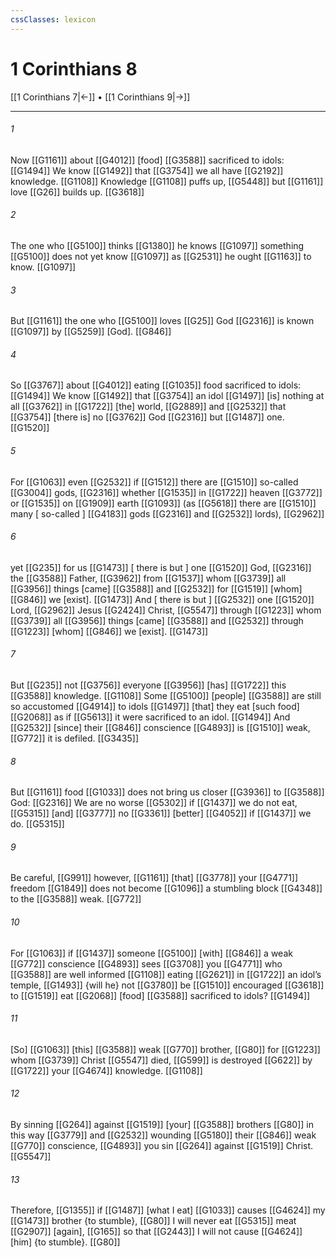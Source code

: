 ```yaml
---
cssClasses: lexicon
---
```


# 1 Corinthians 8

[[1 Corinthians 7|←]] • [[1 Corinthians 9|→]]

---

###### 1
Now [[G1161]] about [[G4012]] [food] [[G3588]] sacrificed to idols: [[G1494]] We know [[G1492]] that [[G3754]] we all have [[G2192]] knowledge. [[G1108]] Knowledge [[G1108]] puffs up, [[G5448]] but [[G1161]] love [[G26]] builds up. [[G3618]]

###### 2
The one who [[G5100]] thinks [[G1380]] he knows [[G1097]] something [[G5100]] does not yet know [[G1097]] as [[G2531]] he ought [[G1163]] to know. [[G1097]]

###### 3
But [[G1161]] the one who [[G5100]] loves [[G25]] God [[G2316]] is known [[G1097]] by [[G5259]] [God]. [[G846]]

###### 4
So [[G3767]] about [[G4012]] eating [[G1035]] food sacrificed to idols: [[G1494]] We know [[G1492]] that [[G3754]] an idol [[G1497]] [is] nothing at all [[G3762]] in [[G1722]] [the] world, [[G2889]] and [[G2532]] that [[G3754]] [there is] no [[G3762]] God [[G2316]] but [[G1487]] one. [[G1520]]

###### 5
For [[G1063]] even [[G2532]] if [[G1512]] there are [[G1510]] so-called [[G3004]] gods, [[G2316]] whether [[G1535]] in [[G1722]] heaven [[G3772]] or [[G1535]] on [[G1909]] earth [[G1093]] (as [[G5618]] there are [[G1510]] many [ so-called ] [[G4183]] gods [[G2316]] and [[G2532]] lords), [[G2962]]

###### 6
yet [[G235]] for us [[G1473]] [ there is but ] one [[G1520]] God, [[G2316]] the [[G3588]] Father, [[G3962]] from [[G1537]] whom [[G3739]] all [[G3956]] things [came] [[G3588]] and [[G2532]] for [[G1519]] [whom] [[G846]] we [exist]. [[G1473]] And [ there is but ] [[G2532]] one [[G1520]] Lord, [[G2962]] Jesus [[G2424]] Christ, [[G5547]] through [[G1223]] whom [[G3739]] all [[G3956]] things [came] [[G3588]] and [[G2532]] through [[G1223]] [whom] [[G846]] we [exist]. [[G1473]]

###### 7
But [[G235]] not [[G3756]] everyone [[G3956]] [has] [[G1722]] this [[G3588]] knowledge. [[G1108]] Some [[G5100]] [people] [[G3588]] are still so accustomed [[G4914]] to idols [[G1497]] [that] they eat [such food] [[G2068]] as if [[G5613]] it were sacrificed to an idol. [[G1494]] And [[G2532]] [since] their [[G846]] conscience [[G4893]] is [[G1510]] weak, [[G772]] it is defiled. [[G3435]]

###### 8
But [[G1161]] food [[G1033]] does not bring us closer [[G3936]] to [[G3588]] God: [[G2316]] We are no worse [[G5302]] if [[G1437]] we do not eat, [[G5315]] [and] [[G3777]] no [[G3361]] [better] [[G4052]] if [[G1437]] we do. [[G5315]]

###### 9
Be careful, [[G991]] however, [[G1161]] [that] [[G3778]] your [[G4771]] freedom [[G1849]] does not become [[G1096]] a stumbling block [[G4348]] to the [[G3588]] weak. [[G772]]

###### 10
For [[G1063]] if [[G1437]] someone [[G5100]] [with] [[G846]] a weak [[G772]] conscience [[G4893]] sees [[G3708]] you [[G4771]] who [[G3588]] are well informed [[G1108]] eating [[G2621]] in [[G1722]] an idol’s temple, [[G1493]] {will he} not [[G3780]] be [[G1510]] encouraged [[G3618]] to [[G1519]] eat [[G2068]] [food] [[G3588]] sacrificed to idols? [[G1494]]

###### 11
[So] [[G1063]] [this] [[G3588]] weak [[G770]] brother, [[G80]] for [[G1223]] whom [[G3739]] Christ [[G5547]] died, [[G599]] is destroyed [[G622]] by [[G1722]] your [[G4674]] knowledge. [[G1108]]

###### 12
By sinning [[G264]] against [[G1519]] [your] [[G3588]] brothers [[G80]] in this way [[G3779]] and [[G2532]] wounding [[G5180]] their [[G846]] weak [[G770]] conscience, [[G4893]] you sin [[G264]] against [[G1519]] Christ. [[G5547]]

###### 13
Therefore, [[G1355]] if [[G1487]] [what I eat] [[G1033]] causes [[G4624]] my [[G1473]] brother {to stumble}, [[G80]] I will never eat [[G5315]] meat [[G2907]] [again], [[G165]] so that [[G2443]] I will not cause [[G4624]] [him] {to stumble}. [[G80]]

